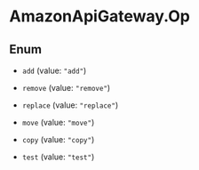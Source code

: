 # AmazonApiGateway.Op

## Enum


* `add` (value: `"add"`)

* `remove` (value: `"remove"`)

* `replace` (value: `"replace"`)

* `move` (value: `"move"`)

* `copy` (value: `"copy"`)

* `test` (value: `"test"`)


